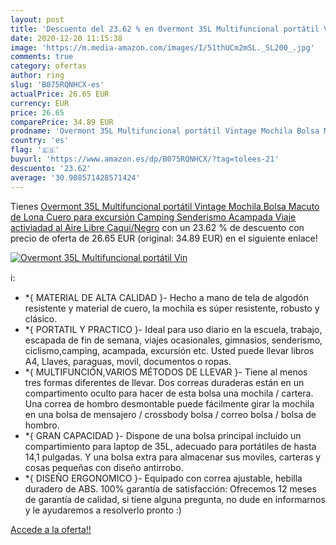 ```yaml
---
layout: post
title: 'Descuento del 23.62 % en Overmont 35L Multifuncional portátil Vin'
date: 2020-12-20 11:15:38
image: 'https://m.media-amazon.com/images/I/51thUCm2mSL._SL200_.jpg'
comments: true
category: ofertas
author: ring
slug: 'B075RQNHCX-es'
actualPrice: 26.65 EUR
currency: EUR
price: 26.65
comparePrice: 34.89 EUR
prodname: 'Overmont 35L Multifuncional portátil Vintage Mochila Bolsa Macuto de Lona Cuero para excursión Camping Senderismo Acampada Viaje activiadad al Aire Libre Caqui/Negro'
country: 'es'
flag: '🇪🇸'
buyurl: 'https://www.amazon.es/dp/B075RQNHCX/?tag=tolees-21'
descuento: '23.62'
average: '30.908571428571424'
---
```


Tienes [Overmont 35L Multifuncional portátil Vintage Mochila Bolsa Macuto de Lona Cuero para excursión Camping Senderismo Acampada Viaje activiadad al Aire Libre Caqui/Negro](https://www.amazon.es/dp/B075RQNHCX/?tag=tolees-21) con un 23.62 % de descuento con precio de oferta de 26.65 EUR (original: 34.89 EUR) en el siguiente enlace!

[![Overmont 35L Multifuncional portátil Vin](https://m.media-amazon.com/images/I/51thUCm2mSL._SL200_.jpg)](https://www.amazon.es/dp/B075RQNHCX/?tag=tolees-21)

ℹ️:

- *{ MATERIAL DE ALTA CALIDAD }- Hecho a mano de tela de algodón resistente y material de cuero, la mochila es súper resistente, robusto y clásico.
- *{ PORTATIL Y PRACTICO }- Ideal para uso diario en la escuela, trabajo, escapada de fin de semana, viajes ocasionales, gimnasios, senderismo, ciclismo,camping, acampada, excursión etc. Usted puede llevar libros A4, Llaves, paraguas, movil, documentos o ropas.
- *{ MULTIFUNCIÓN,VARIOS MÉTODOS DE LLEVAR }- Tiene al menos tres formas diferentes de llevar. Dos correas duraderas están en un compartimento oculto para hacer de esta bolsa una mochila / cartera. Una correa de hombro desmontable puede fácilmente girar la mochila en una bolsa de mensajero / crossbody bolsa / correo bolsa / bolsa de hombro.
- *{ GRAN CAPACIDAD }- Dispone de una bolsa principal incluido un compartimiento para laptop de 35L, adecuado para portátiles de hasta 14,1 pulgadas. Y una bolsa extra para almacenar sus moviles, carteras y cosas pequeñas con diseño antirrobo.
- *{ DISEÑO ERGONOMICO }- Equipado con correa ajustable, hebilla duradero de ABS. 100% garantía de satisfacción: Ofrecemos 12 meses de garantía de calidad, si tiene alguna pregunta, no dude en informarnos y le ayudaremos a resolverlo pronto :)

[Accede a la oferta!!](https://www.amazon.es/dp/B075RQNHCX/?tag=tolees-21)
